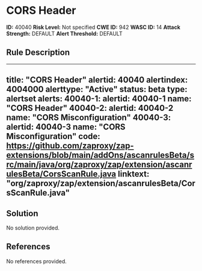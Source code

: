 
# CORS Header

**ID:** 40040
**Risk Level:** Not specified
**CWE ID:** 942
**WASC ID:** 14
**Attack Strength:** DEFAULT
**Alert Threshold:** DEFAULT

## Rule Description
---
title: "CORS Header"
alertid: 40040
alertindex: 4004000
alerttype: "Active"
status: beta
type: alertset
alerts:
   40040-1:
      alertid: 40040-1
      name: "CORS Header"
   40040-2:
      alertid: 40040-2
      name: "CORS Misconfiguration"
   40040-3:
      alertid: 40040-3
      name: "CORS Misconfiguration"
code: https://github.com/zaproxy/zap-extensions/blob/main/addOns/ascanrulesBeta/src/main/java/org/zaproxy/zap/extension/ascanrulesBeta/CorsScanRule.java
linktext: "org/zaproxy/zap/extension/ascanrulesBeta/CorsScanRule.java"
---


## Solution
No solution provided.

## References
No references provided.
